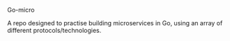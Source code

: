 Go-micro

A repo designed to practise building microservices in Go, using an array of different protocols/technologies.